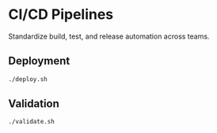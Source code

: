 # CI/CD Pipelines

Standardize build, test, and release automation across teams.

## Deployment

```bash
./deploy.sh
```

## Validation

```bash
./validate.sh
```
